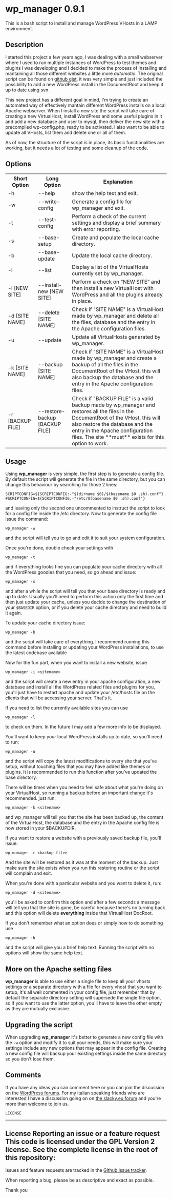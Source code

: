 wp_manager 0.9.1
====================================

This is a bash script to install and manage WordPress VHosts in a LAMP environment.


Description
-----------

I started this project a few years ago, I was dealing with a small webserver where I used to run multiple instances of WordPress to test themes and plugins I was developing and I decided to make the process of installing and mantaining all those different websites a little more *automatic*.
The original script can be found on [github gist](https://gist.github.com/danixland/5237608), it was very simple and just included the possibility to add a new WordPress install in the DocumentRoot and keep it up to date using svn.

This new project has a different goal in mind, I'm trying to create an automated way of effectively mantain different WordPress installs on a local Apache webserver. When I install a new site the script will take care of creating a new VirtualHost, install WordPress and some useful plugins in it and add a new database and user to mysql, then deliver the new site with a precompiled wp-config.php, ready to be activated.
I also want to be able to update all VHosts, list them and delete one or all of them.

As of now, the structure of the script is in place, its basic functionalities are working, but it needs a lot of testing and some cleanup of the code.

Options
--------

<table>
    <tr>
        <th>Short Option</th>
        <th>Long Option</th>
        <th>Explanation</th>
    </tr>
    <tr>
        <td>-h</td>
        <td>--help</td>
        <td>show the help text and exit.</td>
    </tr>
    <tr>
        <td>-w</td>
        <td>--write-config</td>
        <td>Generate a config file for wp_manager and exit.</td>
    </tr>
    <tr>
        <td>-t</td>
        <td>--test-config</td>
        <td>Perform a check of the current settings and display a brief summary with error reporting.</td>
    </tr>
    <tr>
        <td>-s</td>
        <td>--base-setup</td>
        <td>Create and populate the local cache directory.</td>
    </tr>
    <tr>
        <td>-b</td>
        <td>--base-update</td>
        <td>Update the local cache directory.</td>
    </tr>
    <tr>
        <td>-l</td>
        <td>--list</td>
        <td>Display a list of the VirtualHosts currently set by wp_manager.</td>
    </tr>
    <tr>
        <td>-i [NEW SITE]</td>
        <td>--install-new [NEW SITE]</td>
        <td>Perform a check on "NEW SITE" and then install a new VirtualHost with WordPress and all the plugins already in place.</td>
    </tr>
    <tr>
        <td>-d [SITE NAME]</td>
        <td>--delete [SITE NAME]</td>
        <td>Check if "SITE NAME" is a VirtualHost made by wp_manager and delete all the files, database and the entry in the Apache configuration files.</td>
    </tr>
    <tr>
        <td>-u</td>
        <td>--update</td>
        <td>Update all VirtualHosts generated by wp_manager.</td>
    </tr>
    <tr>
        <td>-k [SITE NAME]</td>
        <td>--backup [SITE NAME]</td>
        <td>Check if "SITE NAME" is a VirtualHost made by wp_manager and create a backup of all the files in the DocumentRoot of the VHost, this will also backup the database and the entry in the Apache configuration files.</td>
    </tr>
    <tr>
        <td>-r [BACKUP FILE]</td>
        <td>--restore-backup [BACKUP FILE]</td>
        <td>Check if "BACKUP FILE" is a valid backup made by wp_manager and restores all the files in the DocumentRoot of the VHost, this will also restore the database and the entry in the Apache configuration files. The site **must** exists for this option to work.</td>
    </tr>
</table>

Usage
-------

Using **wp_manager** is very simple, the first step is to generate a config file. By default the script will generate the file in the same directory, but you can change this behaviour by searching for those 2 lines:

    SCRIPTCONFIG=${SCRIPTCONFIG:-"$(dirname $0)/$(basename $0 .sh).conf"}
    #SCRIPTCONFIG=${SCRIPTCONFIG:-"/etc/$(basename $0 .sh).conf"}

and leaving only the second one uncommented to instruct the script to look for a config file inside the /etc directory.
Now to generate the config file issue the command:

	wp_manager -w

and the script will tell you to go and edit it to suit your system configuration.

Once you're done, double check your settings with

    wp_manager -t

and if everything looks fine you can populate your cache directory with all the WordPress goodies that you need, so go ahead and issue:

    wp_manager -s

and after a while the script will tell you that your base directory is ready and up to date.
Usually you'll need to perform this action only the first time and then just update your cache, unless you decide to change the destination of your `$BASEDIR` option, or if you delete your cache directory and need to build it again.

To update your cache directory issue:

	wp_manager -b

and the script will take care of everything. I recommend running this command before installing or updating your WordPress installations, to use the latest codebase available

Now for the fun part, when you want to install a new website, issue

	wp_manager -i <sitename>

and the script will create a new entry in your apache configuration, a new database and install all the WordPress related files and plugins for you, you'll just have to restart apache and update your /etc/hosts file on the clients that will be accessing your server. That's it.

If you need to list the currently available sites you can use

	wp_manager -l

to check on them. In the future I may add a few more info to be displayed.

You'll want to keep your local WordPress installs up to date, so you'll need to run:

	wp_manager -u

and the script will copy the latest modifications to every site that you've setup, without touching files that you may have added like themes or plugins.
It is recommended to run this function after you've updated the base directory.

There will be times when you need to feel safe about what you're doing on your VirtualHost, so running a backup before an important change it's recommended. just run:

    wp_manager -k <sitename>

and wp_manager will tell you that the site has been backed up, the content of the VirtualHost, the database and the entry in the Apache config file is now stored in your $BACKUPDIR.

If you want to restore a website with a previously saved backup file, you'll issue:

    wp_manager -r <backup file>

And the site will be restored as it was at the moment of the backup. Just make sure the site exists when you run this restoring routine or the script will complain and exit.

When you're done with a particular website and you want to delete it, run:

	wp_manager -d <sitename>

you'll be asked to confirm this option and after a few seconds a message will tell you that the site is gone, be careful because there's no turning back and this option will delete **everything** inside that VirtualHost DocRoot.

If you don't remember what an option does or simply how to do something use

	wp_manager -h

and the script will give you a brief help text. Running the script with no options will show the same help text.

More on the Apache setting files
-------

**wp_manager** is able to use either a single file to keep all your vhosts settings or a separate directory with a file for every vhost that you want to setup, it's all well commented in your config file, just remember that by default the separate directory setting will supersede the single file option, so if you want to use the latter option, you'll have to leave the other empty as they are mutually exclusive.

Upgrading the script
-------

When upgrading **wp_manager** it's better to generate a new config file with the `-w` option and modify it to suit your needs, this will make sure your settings include any new options that may appear in the config file. Creating a new config file will backup your existing settings inside the same directory so you don't lose them.

Comments
-------

If you have any ideas you can comment here or you can join the discussion on the [WordPress forums](https://wordpress.org/support/topic/lamp-automated-wordpress-local-environment-suggestions). For my italian speaking friends who are interested I have a discussion going on on [the slacky.eu forum](http://slacky.eu/forum/viewtopic.php?f=20&t=38699) and you're more than welcome to join us.




    LICENSE
-------
License
Reporting an issue or a feature request
This code is licensed under the GPL Version 2 license. See the complete license in the root of this repository:
---------------------------------------

Issues and feature requests are tracked in the [Github issue tracker](https://github.com/danixland/wp_manager/issues).

When reporting a bug, please be as descriptive and exact as possible.

Thank you
